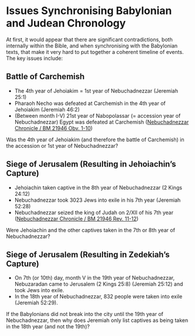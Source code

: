 # Issues Synchronising Babylonian and Judean Chronology

At first, it would appear that there are significant contradictions, both internally within the Bible, and when
synchronising with the Babylonian texts, that make it very hard to put together a coherent timeline of events. The key
issues include:

## Battle of Carchemish

- The 4th year of Jehoiakim = 1st year of Nebuchadnezzar (Jeremiah 25:1)
- Pharaoh Necho was defeated at Carchemish in the 4th year of Jehoiakim (Jeremiah 46:2)
- (Between month I-V) 21st year of Nabopolassar (= accession year of Nebuchadnezzar) Egypt was defeated at Carchemish
  ([Nebuchadnezzar Chronicle / BM 21946 Obv. 1-10](../standard/chronicles/bm21946.md))

Was the 4th year of Jehoiakim (and therefore the battle of Carchemish) in the accession or 1st year of Nebuchadnezzar?

## Siege of Jerusalem (Resulting in Jehoiachin’s Capture)

- Jehoiachin taken captive in the 8th year of Nebuchadnezzar (2 Kings 24:12)
- Nebuchadnezzar took 3023 Jews into exile in his 7th year (Jeremiah 52:28)
- Nebuchadnezzar seized the king of Judah on 2/XII of his 7th year
  ([Nebuchadnezzar Chronicle / BM 21946 Rev. 11-12](../standard/chronicles/bm21946.md))

Were Jehoiachin and the other captives taken in the 7th or 8th year of Nebuchadnezzar?

## Siege of Jerusalem (Resulting in Zedekiah’s Capture)

- On 7th (or 10th) day, month V in the 19th year of Nebuchadnezzar, Nebuzaradan came to Jerusalem (2 Kings 25:8)
  (Jeremiah 25:12) and took Jews into exile.
- In the 18th year of Nebuchadnezzar, 832 people were taken into exile (Jeremiah 52:29).

If the Babylonians did not break into the city until the 19th year of Nebuchadnezzar, then why does Jeremiah only list
captives as being taken in the 18th year (and not the 19th)?
